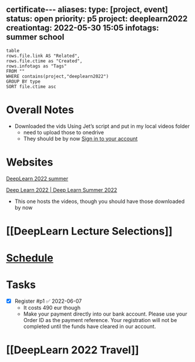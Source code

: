 certificate---
aliases:
type: [project, event]
status: open
priority: p5
project: deeplearn2022
creationtag: 2022-05-30 15:05
infotags: summer school
---
```dataview
table 
rows.file.link AS "Related",
rows.file.ctime as "Created",
rows.infotags as "Tags"
FROM ""
WHERE contains(project,"deeplearn2022")
GROUP BY type
SORT file.ctime asc 
```
# Overall Notes
- Downloaded the vids Using Jet’s script and put in my local videos folder
	- need to upload those to onedrive
	- They should be by now [Sign in to your account](https://hioa365-my.sharepoint.com/:f:/g/personal/michaelt_oslomet_no/EimVulDgYMVEk9gAZBNq7GQBLzNT70UW7BPsPd5Qqv_zCQ?e=7flcxt)

# Websites
[ DeepLearn 2022 summer](https://irdta.eu/deeplearn/2022su/)

[Deep Learn 2022 | Deep Learn Summer 2022](https://deeplearn2022summer.com/)
- This one hosts the videos, though you should have those downloaded by now

# [[DeepLearn Lecture Selections]]


# [Schedule](file:///home/michaelt/snap/newton/11/.newton-mail/12f31b9e6f064bb0b3ce0cb3353c7b11-1658511788486/schedule%20DeepLearn%202022%20Summer.pdf)


# Tasks
- [x] Register #p1 ✅ 2022-06-07
	- It costs 490 eur though
	- Make your payment directly into our bank account. Please use your Order ID as the payment reference. Your registration will not be completed until the funds have cleared in our account.

# [[DeepLearn 2022 Travel]]


